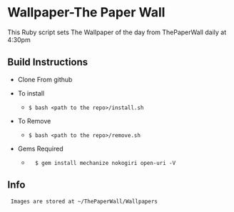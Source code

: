 Wallpaper-The Paper Wall
========================

This Ruby script sets The Wallpaper of the day from ThePaperWall daily at 4:30pm

Build Instructions
------------------

* Clone From github
* To install
	* ```
	  $ bash <path to the repo>/install.sh
	  ```

* To Remove
	* ```
	  $ bash <path to the repo>/remove.sh
	  ```

* Gems Required
	* ```
		$ gem install mechanize nokogiri open-uri -V 
	  ```	

Info
----
	 Images are stored at ~/ThePaperWall/Wallpapers

